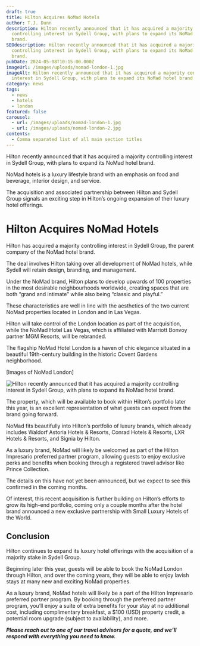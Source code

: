 ```yaml
---
draft: true
title: Hilton Acquires NoMad Hotels
author: T.J. Dunn
description: Hilton recently announced that it has acquired a majority
  controlling interest in Sydell Group, with plans to expand its NoMad hotel
  brand.
SEOdescription: Hilton recently announced that it has acquired a majority
  controlling interest in Sydell Group, with plans to expand its NoMad hotel
  brand.
pubDate: 2024-05-08T10:15:00.000Z
imageUrl: /images/uploads/nomad-london-1.jpg
imageAlt: Hilton recently announced that it has acquired a majority controlling
  interest in Sydell Group, with plans to expand its NoMad hotel brand.
category: news
tags:
  - news
  - hotels
  - london
featured: false
carousel:
  - url: /images/uploads/nomad-london-1.jpg
  - url: /images/uploads/nomad-london-2.jpg
contents:
  - Comma separated list of all main section titles
---
```

Hilton recently announced that it has acquired a majority controlling interest in Sydell Group, with plans to expand its NoMad hotel brand.

NoMad hotels is a luxury lifestyle brand with an emphasis on food and beverage, interior design, and service.

The acquisition and associated partnership between Hilton and Sydell Group signals an exciting step in Hilton’s ongoing expansion of their luxury hotel offerings.

# Hilton Acquires NoMad Hotels

Hilton has acquired a majority controlling interest in Sydell Group, the parent company of the NoMad hotel brand. 

The deal involves Hilton taking over all development of NoMad hotels, while Sydell will retain design, branding, and management.

Under the NoMad brand, Hilton plans to develop upwards of 100 properties in the most desirable neighbourhoods worldwide, creating spaces that are both “grand and intimate” while also being “classic and playful.”

These characteristics are well in line with the aesthetics of the two current NoMad properties located in London and in Las Vegas.

Hilton will take control of the London location as part of the acquisition, while the NoMad Hotel Las Vegas, which is affiliated with Marriott Bonvoy partner MGM Resorts, will be rebranded.

The flagship NoMad Hotel London is a haven of chic elegance situated in a beautiful 19th-century building in the historic Covent Gardens neighborhood.

\[Images of NoMad London]

![Hilton recently announced that it has acquired a majority controlling interest in Sydell Group, with plans to expand its NoMad hotel brand.](/images/uploads/nomad-london-2.jpg "Image 1")

The property, which will be available to book within Hilton’s portfolio later this year, is an excellent representation of what guests can expect from the brand going forward.

NoMad fits beautifully into Hilton’s portfolio of luxury brands, which already includes Waldorf Astoria Hotels & Resorts, Conrad Hotels & Resorts, LXR Hotels & Resorts, and Signia by Hilton. 

As a luxury brand, NoMad will likely be welcomed as part of the Hilton Impresario preferred partner program, allowing guests to enjoy exclusive perks and benefits when booking through a registered travel advisor like Prince Collection.

The details on this have not yet been announced, but we expect to see this confirmed in the coming months.

Of interest, this recent acquisition is further building on Hilton’s efforts to grow its high-end portfolio, coming only a couple months after the hotel brand announced a new exclusive partnership with Small Luxury Hotels of the World.

## Conclusion

Hilton continues to expand its luxury hotel offerings with the acquisition of a majority stake in Sydell Group. 

Beginning later this year, guests will be able to book the NoMad London through Hilton, and over the coming years, they will be able to enjoy lavish stays at many new and exciting NoMad properties.  

As a luxury brand, NoMad hotels will likely be a part of the Hilton Impresario preferred partner program. By booking through the preferred partner program, you’ll enjoy a suite of extra benefits for your stay at no additional cost, including complimentary breakfast, a $100 (USD) property credit, a potential room upgrade (subject to availability), and more.

***Please reach out to one of our travel advisors for a quote, and we’ll respond with everything you need to know.***

